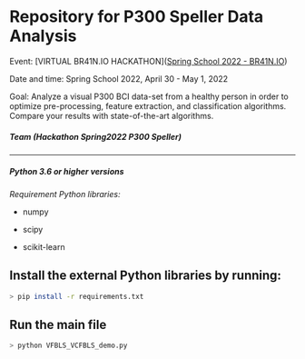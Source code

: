 # Repository for P300 Speller Data Analysis

Event: [VIRTUAL BR41N.IO HACKATHON]([Spring School 2022 - BR41N.IO](https://www.br41n.io/Spring-School-2022))

Date and time: Spring School 2022, April 30 - May 1, 2022 

Goal: Analyze a visual P300 BCI data-set from a healthy person in order to optimize pre-processing, feature extraction, and classification algorithms. Compare your results with state-of-the-art algorithms.

##### Team (Hackathon Spring2022 P300 Speller)

---

##### Python 3.6 or higher versions

*Requirement Python libraries:*

- numpy

- scipy

- scikit-learn

## Install the external Python libraries by running:

```bash
> pip install -r requirements.txt
```

## Run the main file

```bash
> python VFBLS_VCFBLS_demo.py
```



